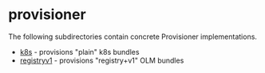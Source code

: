 # provisioner

The following subdirectories contain concrete Provisioner implementations.

- [k8s](k8s/README.md) - provisions "plain" k8s bundles
- [registryv1](registryv1/README.md) - provisions "registry+v1" OLM bundles
